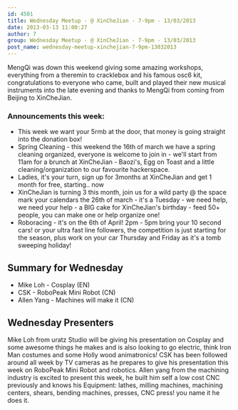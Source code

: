 ```yaml
---
id: 4501
title: Wednesday Meetup - @ XinCheJian - 7-9pm - 13/03/2013
date: 2013-03-13 11:00:27
author: 7
group: Wednesday Meetup - @ XinCheJian - 7-9pm - 13/03/2013
post_name: wednesday-meetup-xinchejian-7-9pm-13032013
---
```


MengQi was down this weekend giving some amazing workshops, everything from a theremin to cracklebox and his famous osc6 kit, congratulations to everyone who came, built and played their new musical instruments into the late evening and thanks to MengQi from coming from Beijing to XinCheJian.

### Announcements this week:

* This week we want your 5rmb at the door, that money is going straight into the donation box!
* Spring Cleaning - this weekend the 16th of march we have a spring cleaning organized, everyone is welcome to join in - we'll start from 11am for a brunch at XinCheJian - Baozi's, Egg on Toast and a little cleaning/organization to our favourite hackerspace.
* Ladies, it's your turn, sign up for 3months at XinCheJian and get 1 month for free, starting.. now
* XinCheJian is turning 3 this month, join us for a wild party @ the space mark your calendars the 26th of march - it's a Tuesday - we need help, we need your help - a BIG cake for XinCheJian's birthday - feed 50+ people, you can make one or help organize one!
* Roboracing - it's on the 6th of April! 2pm - 5pm bring your 10 second cars! or your ultra fast line followers, the competition is just starting for the season, plus work on your car Thursday and Friday as it's a tomb sweeping holiday!

## Summary for Wednesday

* Mike Loh - Cosplay (EN)
* CSK - RoboPeak Mini Robot (CN)
* Allen Yang - Machines will make it (CN)

## Wednesday Presenters

Mike Loh from uratz Studio will be giving his presentation on Cosplay and some awesome things he makes and is also looking to go electric, think Iron Man costumes and some Holly wood animatronics! CSK has been followed around all week by TV cameras as he prepares to give his presentation this week on RoboPeak Mini Robot and robotics. Allen yang from the machining industry is excited to present this week, he built him self a low cost CNC previously and knows his Equipment: lathes, milling machines, machining centers, shears, bending machines, presses, CNC press! you name it he does it.